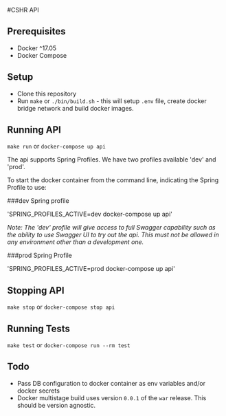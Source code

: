 #CSHR API

## Prerequisites

* Docker ^17.05
* Docker Compose

## Setup

* Clone this repository 
* Run `make` or `./bin/build.sh` - this will setup `.env` file, create docker bridge network and build docker images. 

## Running API

`make run` or `docker-compose up api`

The api supports Spring Profiles. We have two profiles available 'dev' and 'prod'.

To start the docker container from the command line, indicating the Spring Profile to use:

###dev Spring profile

'SPRING_PROFILES_ACTIVE=dev docker-compose up api'

*Note: The 'dev' profile will give access to full Swagger capability such as the ability to use Swagger UI to try out the api.  This must not be allowed in any environment other than a development one.*

###prod Spring Profile

'SPRING_PROFILES_ACTIVE=prod docker-compose up api'

## Stopping API

`make stop` or `docker-compose stop api`

## Running Tests
`make test` or `docker-compose run --rm test`

## Todo
* Pass DB configuration to docker container as env variables and/or docker secrets
* Docker multistage build uses version `0.0.1` of the `war` release. This should be version agnostic. 
